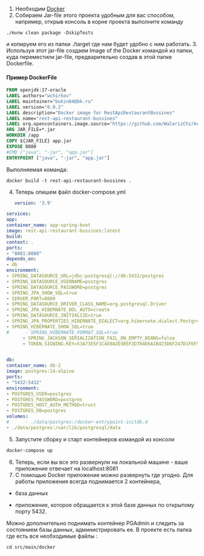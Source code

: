 1. Необходим [Docker](https://www.docker.com/products/docker-desktop/ "Docker Desktop")
2. Собираем Jar-file этого проекта удобным для вас способом, например, 
открыв консоль в корне проекта выполните команду 
```shell
./mvnw clean package -DskipTests
```
и копируем его из папки ./target где нам будет удобно с ним работать.
3. Используя этот jar-file создаем Image of the Docker командой из папки, 
куда переместили jar-file, предварительно создав в этой папке Dockerfile.

[//]: # (###     Пример DockerFile находится в проекте по пути)

[//]: # (      src/main/docker)

####  Пример DockerFile

```dockerfile
FROM openjdk:17-oracle
LABEL authors="wchirkov"
LABEL maintainer="bukin64@bk.ru"
LABEL version="0.0.2"
LABEL description="Docker image for RestApiRestaurantBussines"
LABEL name="rest-api-restaurant-bussines"
LABEL org.opencontainers.image.source="https://github.com/WaleriiChirkov-16021990/RestaurantApiFromRESTApi.git"
ARG JAR_FILE=*.jar
WORKDIR /app
COPY ${JAR_FILE} app.jar
EXPOSE 8080
#CMD ["java", "-jar", "app.jar"]
ENTRYPOINT ["java", "-jar", "app.jar"]
```
Выполняемая команда:
```shell
docker build -t rest-api-restaurant-bussines .
```

4. Теперь опишем файл docker-compose.yml
```yaml
   version: '3.9'

services:
app:
container_name: app-spring-boot
image: rest-api-restaurant-bussines:latest
build:
context: .
ports:
- "8081:8080"
depends_on:
- db
environment:
- SPRING_DATASOURCE_URL=jdbc:postgresql://db:5432/postgres
- SPRING_DATASOURCE_USERNAME=postgres
- SPRING_DATASOURCE_PASSWORD=postgres
- SPRING_JPA_SHOW_SQL=true
- SERVER_PORT=8080
- SPRING_DATASOURCE_DRIVER_CLASS_NAME=org.postgresql.Driver
- SPRING_JPA_HIBERNATE_DDL_AUTO=create
- SPRING_DATASOURCE_INITIALIZE=true
- SPRING_JPA_PROPERTIES_HIBERNATE_DIALECT=org.hibernate.dialect.PostgreSQLDialect
- SPRING_HIBERNATE_SHOW_SQL=true
#      - SPRING_HIBERNATE_FORMAT_SQL=true
      - SPRING_JACKSON_SERIALIZATION_FAIL_ON_EMPTY_BEANS=false
      - TOKEN.SIGNING.KEY=53A73E5F1C4E0A2D3B5F2D784E6A1B423D6F247D1F6F5C3A596D635A75327855


db:
container_name: db-2
image: postgres:14-alpine
ports:
- "5432:5432"
environment:
- POSTGRES_USER=postgres
- POSTGRES_PASSWORD=postgres
- POSTGRES_HOST_AUTH_METHOD=trust
- POSTGRES_DB=postgres
volumes:
#      - ./data/postgres:/docker-entrypoint-initdb.d
- ./data/postgres:/var/lib/postgresql/data

```

5. Запустите сборку и старт контейнеров командой из консоли 
```bash
docker-compose up 
```
6. Теперь, если вы все это развернули на локальной машине - ваше приложение отвечает на localhost:8081
7. С помощью Docker приложение можно развернуть где угодно. Для работы приложения всегда поднимается 2 контейнера,
- база данных

- приложение, которое обращается к этой базе данных по открытому порту 5432. 

Можно дополнительно поднимать контейнер PGAdmin и следить за состоянием базы данных, администрировать ее.
В проекте есть папка где есть все необходимые файлы :
```shell
cd src/main/docker
```